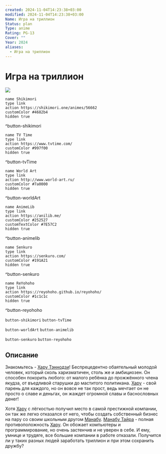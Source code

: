 ```yaml
---
created: 2024-11-04T14:23:38+03:00
modified: 2024-11-04T14:23:38+03:00
Name: Игра на триллион
Status: plan
Type: anime
Rating: PG-13
Cover: ""
Year: 2024
aliases:
  - Игра на триллион
---
```


# Игра на триллион

![](https://nyaa.shikimori.one/uploads/poster/animes/56662/6a66685c3bdc1e504fd8356467ab6cb1.jpeg)

```button
name Shikimori
type link
action https://shikimori.one/animes/56662
customColor #4682b4
hidden true
```
^button-shikimori

```button
name TV Time
type link
action https://www.tvtime.com/
customColor #997f00
hidden true
```
^button-tvTime

```button
name World Art
type link
action http://www.world-art.ru/
customColor #7a0000
hidden true
```
^button-worldArt

```button
name AnimeLib
type link
action https://anilib.me/
customColor #252527
customTextColor #7E57C2
hidden true
```
^button-animelib

```button
name Senkuro
type link
action https://senkuro.com/
customColor #191A21
hidden true
```
^button-senkuro

```button
name ReYohoho
type link
action https://reyohoho.github.io/reyohoho/
customColor #1c1c1c
hidden true
```
^button-reyohoho

`button-shikimori` `button-tvTime`

`button-worldArt` `button-animelib`

`button-senkuro` `button-reyohoho`

## Описание

Знакомьтесь - [Хару Тэннодзи](https://shikimori.one/characters/197487-haru-tennouji)! Беспрецедентно обаятельный молодой человек, который сколь харизматичен, столь же и амбициозен. Он способен покорить любого: от малого ребёнка до прожжённого члена якудза, от въедливой старушки до маститого политикана. [Хару](https://shikimori.one/characters/197487-haru-tennouji) - свой парень для каждого, но он вовсе не так прост, ведь мечтает он не просто о славе и деньгах, он жаждет огромной славы и баснословных денег!

Хотя [Хару](https://shikimori.one/characters/197487-haru-tennouji) с лёгкостью получил место в самой престижной компании, он так же легко отказался от него, чтобы создать собственный бизнес на пару со своим школьным другом [Манабу](https://shikimori.one/characters/191803-manabu-taira). [Манабу Тайра](https://shikimori.one/characters/191803-manabu-taira) - полная противоположность [Хару](https://shikimori.one/characters/197487-haru-tennouji). Он обожает компьютеры и программирование, но очень застенчив и не уверен в себе. И ему, умнице и трудяге, все большие компании в работе отказали. Получится ли у таких разных людей заработать триллион и при этом сохранить дружбу?
